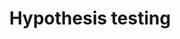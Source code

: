---
layout: tag-list
title: Hypothesis testing
menu: false
description: >
  Posts about Hypothesis Testing
---